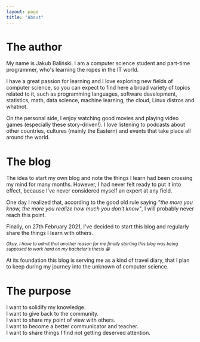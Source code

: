 ```yaml
---
layout: page
title: "About"
---
```

# The author

My name is Jakub Baliński. I am a computer science student and part-time
programmer, who's learning the ropes in the IT world.

I have a great passion for learning and I love exploring new fields of
computer science, so you can expect to find here a broad variety of topics
related to it, such as programming languages, software development, statistics,
math, data science, machine learning, the cloud, Linux distros and whatnot.

On the personal side, I enjoy watching good movies and playing video games
(especially these story-driven!). I love listening to podcasts about other
countries, cultures (mainly the Eastern) and events that take place
all around the world.

# The blog

The idea to start my own blog and note the things I learn had been crossing
my mind for many months. However, I had never felt ready to put it into effect,
because I've never considered myself an expert at any field.

One day I realized that, according to the good old rule saying *"the more you
know, the more you realize how much you don't know"*, I will probably never
reach this point.

Finally, on 27th February 2021, I've decided to start this blog and regularly
share the things I learn with others.  

<small>*Okay, I have to admit that another reason for me finally starting this
blog was being supposed to work hard on my bachelor's thesis :grin:*</small>

At its foundation this blog is serving me as a kind of travel diary, that I
plan to keep during my journey into the unknown of computer science.

# The purpose

I want to solidify my knowledge.  
I want to give back to the community.  
I want to share my point of view with others.  
I want to become a better communicator and teacher.  
I want to share things I find not getting deserved attention.
